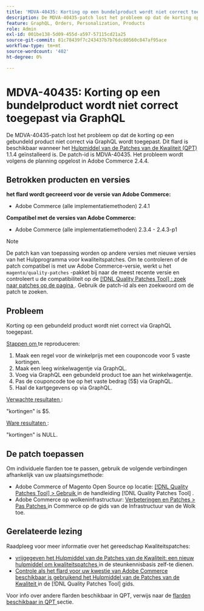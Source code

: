 ```yaml
---
title: 'MDVA-40435: Korting op een bundelproduct wordt niet correct toegepast via GraphQL'
description: De MDVA-40435-patch lost het probleem op dat de korting op een gebundeld product niet correct via GraphQL wordt toegepast. Deze patch is beschikbaar wanneer [Quality Patches Tool (QPT)] (https://experienceleague.adobe.com/en/docs/commerce-knowledge-base/kb/announcements/commerce-announcements/magento-quality-patches-released-new-tool-to-self-serve-quality-patches) 1.1.4 is geïnstalleerd. De patch-id is MDVA-40435. Het probleem wordt volgens de planning opgelost in Adobe Commerce 2.4.4.
feature: GraphQL, Orders, Personalization, Products
role: Admin
exl-id: 001be138-5d09-455d-a597-57115cd21a25
source-git-commit: 81c78439f7c243437b7b76dc80560c847af95ace
workflow-type: tm+mt
source-wordcount: '402'
ht-degree: 0%

---
```


# MDVA-40435: Korting op een bundelproduct wordt niet correct toegepast via GraphQL

De MDVA-40435-patch lost het probleem op dat de korting op een gebundeld product niet correct via GraphQL wordt toegepast. Dit flard is beschikbaar wanneer het [ Hulpmiddel van de Patches van de Kwaliteit (QPT) ](https://experienceleague.adobe.com/en/docs/commerce-knowledge-base/kb/announcements/commerce-announcements/magento-quality-patches-released-new-tool-to-self-serve-quality-patches) 1.1.4 geïnstalleerd is. De patch-id is MDVA-40435. Het probleem wordt volgens de planning opgelost in Adobe Commerce 2.4.4.

## Betrokken producten en versies

**het flard wordt gecreeerd voor de versie van Adobe Commerce:**

* Adobe Commerce (alle implementatiemethoden) 2.4.1

**Compatibel met de versies van Adobe Commerce:**

* Adobe Commerce (alle implementatiemethoden) 2.3.4 - 2.4.3-p1

>[!NOTE]
>
>De patch kan van toepassing worden op andere versies met nieuwe versies van het Hulpprogramma voor kwaliteitspatches. Om te controleren of de patch compatibel is met uw Adobe Commerce-versie, werkt u het `magento/quality-patches` -pakket bij naar de meest recente versie en controleert u de compatibiliteit op de [[!DNL Quality Patches Tool] : zoek naar patches op de pagina ](https://experienceleague.adobe.com/en/docs/commerce-knowledge-base/kb/announcements/commerce-announcements/magento-quality-patches-released-new-tool-to-self-serve-quality-patches) . Gebruik de patch-id als een zoekwoord om de patch te zoeken.

## Probleem

Korting op een gebundeld product wordt niet correct via GraphQL toegepast.

<u> Stappen om </u> te reproduceren:

1. Maak een regel voor de winkelprijs met een couponcode voor 5 vaste kortingen.
1. Maak een leeg winkelwagentje via GraphQL.
1. Voeg via GraphQL een gebundeld product toe aan het winkelwagentje.
1. Pas de couponcode toe op het vaste bedrag (5$) via GraphQL.
1. Haal de kartgegevens op via GraphQL.

<u> Verwachte resultaten </u>:

&quot;kortingen&quot; is $5.

<u> Ware resultaten </u>:

&quot;kortingen&quot; is NULL.

## De patch toepassen

Om individuele flarden toe te passen, gebruik de volgende verbindingen afhankelijk van uw plaatsingsmethode:

* Adobe Commerce of Magento Open Source op locatie: [[!DNL Quality Patches Tool]  > Gebruik ](/help/tools/quality-patches-tool/usage.md) in de handleiding [!DNL Quality Patches Tool] .
* Adobe Commerce op wolkeninfrastructuur: [ Verbeteringen en Patches > Pas Patches ](https://experienceleague.adobe.com/docs/commerce-cloud-service/user-guide/develop/upgrade/apply-patches.html) in Commerce op de gids van de Infrastructuur van de Wolk toe.

## Gerelateerde lezing

Raadpleeg voor meer informatie over het gereedschap Kwaliteitspatches:

* [ vrijgegeven het Hulpmiddel van de Patches van de Kwaliteit: een nieuw hulpmiddel om kwaliteitspatches ](https://experienceleague.adobe.com/en/docs/commerce-knowledge-base/kb/announcements/commerce-announcements/magento-quality-patches-released-new-tool-to-self-serve-quality-patches) in de steunkennisbasis zelf-te dienen.
* [ Controle als het flard voor uw kwestie van Adobe Commerce beschikbaar is gebruikend het Hulpmiddel van de Patches van de Kwaliteit ](/help/tools/quality-patches-tool/patches-available-in-qpt/check-patch-for-magento-issue-with-magento-quality-patches.md) in de [!DNL Quality Patches Tool] gids.

Voor info over andere flarden beschikbaar in QPT, verwijs naar de [ flarden beschikbaar in QPT ](https://support.magento.com/hc/en-us/sections/360010506631-Patches-available-in-MQP-tool-) sectie.

